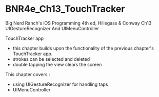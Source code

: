 BNR4e_Ch13_TouchTracker
====================

Big Nerd Ranch's iOS Programming 4th ed, Hillegass & Conway 
Ch13 UIGestureRecognizer And UIMenuController

TouchTracker app 
- this chapter builds upon the functionality of the previous chapter's 
TouchTracker app. 
- strokes can be selected and deleted
- double tapping the view clears the screen

This chapter covers : 

- using UIGestureRecognizer for handling taps
- UIMenuController



